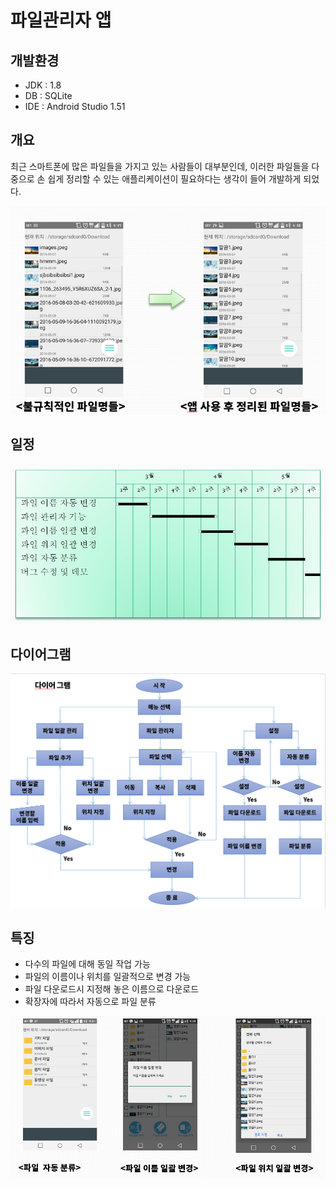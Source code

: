 # 파일관리자 앱

## 개발환경
- JDK : 1.8
- DB : SQLite
- IDE : Android Studio 1.51

## 개요

최근 스마트폰에 많은 파일들을 가지고 있는 사람들이 대부분인데, 이러한 파일들을 다중으로 손 쉽게 정리할 수 있는 애플리케이션이 필요하다는 생각이 들어 개발하게 되었다.

![](./assets/sss1.PNG)

## 일정

![](./assets/sss4.PNG)

## 다이어그램

![](./assets/sss3.PNG)

## 특징

- 다수의 파일에 대해 동일 작업 가능
- 파일의 이름이나 위치를 일괄적으로 변경 가능
- 파일 다운로드시 지정해 놓은 이름으로 다운로드
- 확장자에 따라서 자동으로 파일 분류

![](./assets/sss2.PNG)
